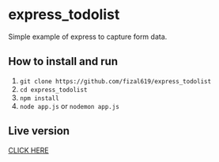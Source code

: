 # express_todolist

Simple example of express to capture form data.

## How to install and run

1. `git clone https://github.com/fizal619/express_todolist`
2. `cd express_todolist`
3. `npm install`
4. `node app.js` or `nodemon app.js`

## Live version

[CLICK HERE](https://arcane-stream-16198.herokuapp.com/)

